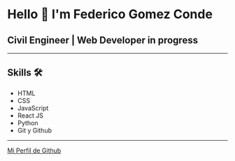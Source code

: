 # Hello 👋 I'm Federico Gomez Conde
## Civil Engineer | Web Developer in progress
----------------------------------------------
## Skills 🛠️
* HTML
* CSS
* JavaScript
* React JS
* Python
* Git y Github
----------------------------------------------
[Mi Perfil de Github](https://github.com/fedegomezc)
